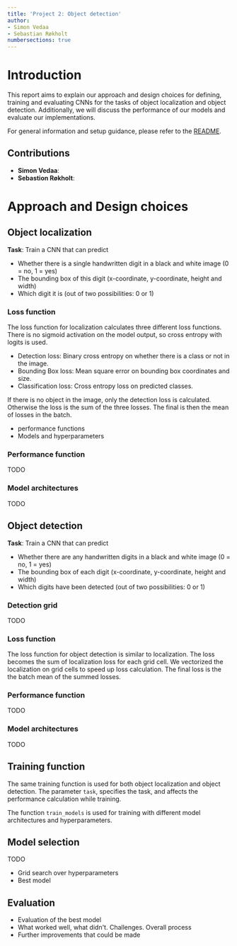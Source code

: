 ```yaml
---
title: 'Project 2: Object detection'
author:
- Simon Vedaa
- Sebastian Røkholt
numbersections: true
---
```


# Introduction
This report aims to explain our approach and design choices for defining, training and evaluating CNNs for the tasks of object localization and object detection. Additionally, we will discuss the performance of our models and evaluate our implementations.

For general information and setup guidance, please refer to the [README](README.md).

## Contributions
- **Simon Vedaa**:
- **Sebastion Røkholt**:

# Approach and Design choices


## Object localization
**Task**: Train a CNN that can predict
 - Whether there is a single handwritten digit in a black and white image (0 = no, 1 = yes)
 - The bounding box of this digit (x-coordinate, y-coordinate, height and width)
 - Which digit it is (out of two possibilities: 0 or 1)

### Loss function

The loss function for localization calculates three different loss functions. 
There is no sigmoid activation on the model output, so cross entropy with logits 
is used.

- Detection loss: Binary cross entropy on whether there is a class or not in the image.
- Bounding Box loss: Mean square error on bounding box coordinates and size.
- Classification loss: Cross entropy loss on predicted classes.

If there is no object in the image, only the detection loss is calculated.
Otherwise the loss is the sum of the three losses.
The final is then the mean of losses in the batch.


- performance functions
- Models and hyperparameters

### Performance function
TODO


### Model architectures
TODO


## Object detection

**Task**: Train a CNN that can predict
 - Whether there are any handwritten digits in a black and white image (0 = no, 1 = yes)
 - The bounding box of each digit (x-coordinate, y-coordinate, height and width)
 - Which digits have been detected (out of two possibilities: 0 or 1)

### Detection grid
TODO

### Loss function

The loss function for object detection is similar to localization.
The loss becomes the sum of localization loss for each grid cell.
We vectorized the localization on grid cells to speed up loss calculation.
The final loss is the the batch mean of the summed losses.


### Performance function
TODO

### Model architectures
TODO

## Training function

The same training function is used for both object localization and 
object detection. The parameter ```task```, specifies the task, and affects
the performance calculation while training.

The function ```train_models``` is used for training with different model 
architectures and hyperparameters.



## Model selection
TODO

- Grid search over hyperparameters
- Best model

## Evaluation
- Evaluation of the best model
- What worked well, what didn't. Challenges. Overall process
- Further improvements that could be made
